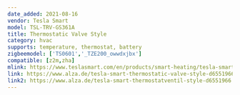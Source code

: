 ```yaml
---
date_added: 2021-08-16
vendor: Tesla Smart
model: TSL-TRV-GS361A
title: Thermostatic Valve Style
category: hvac
supports: temperature, thermostat, battery
zigbeemodel: ['TS0601','_TZE200_owwdxjbx']
compatible: [z2m,zha]
mlink: https://www.teslasmart.com/en/products/smart-heating/tesla-smart-thermostatic-valve-style/
link: https://www.alza.de/tesla-smart-thermostatic-valve-style-d6551966.htm
link2: https://www.alza.de/tesla-smart-thermostatventil-style-d6551966.htm
---
```

